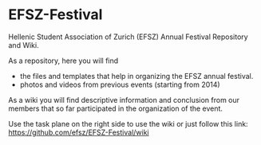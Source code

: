 EFSZ-Festival
=============

Hellenic Student Association of Zurich (EFSZ) Annual Festival Repository and Wiki.

As a repository, here you will find 
- the files and templates that help in organizing the EFSZ annual festival. 
- photos and videos from previous events (starting from 2014)

As a wiki you will find descriptive information and conclusion from our members that so far participated in the organization of the event. 

Use the task plane on the right side to use the wiki or just follow this link: 
https://github.com/efsz/EFSZ-Festival/wiki
